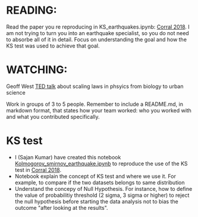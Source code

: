 # READING: 
Read the paper you re reproducing in KS_earthquakes.ipynb: [Corral 2018](https://arxiv.org/pdf/0910.0055.pdf).
I am not trying to turn you into an earthquake specialist, so you do not need to absorbe all of it in detail. Focus on understanding the goal and how the KS test was used to achieve that goal. 

# WATCHING: 
Geoff West [TED talk](https://www.ted.com/talks/geoffrey_west_the_surprising_math_of_cities_and_corporations?utm_campaign=tedspread&utm_medium=referral&utm_source=tedcomshare) about scaling laws in phsyics from biology to urban science

Work in groups of 3 to 5 people. 
Remember to include a README.md, in markdown format, that states how your team worked: who you worked with and what you contributed specifically.

#  KS test 
- I (Sajan Kumar) have created this notebook [Kolmogorov_smirnov_earthquake.ipynb](Kolmogorov_smirnov_earthquake.ipynb) to reproduce the use of the KS test in [Corral 2018](https://arxiv.org/pdf/0910.0055.pdf). 
- Notebook explain the concept of KS test and where we use it. For example, to compare if the two datasets belongs to same distribution
- Understand the concepy of Null Hypothesis. For instance, how to define the value of probabilitiy threshold (2 sigma, 3 sigma or higher) to reject the null hypothesis before starting the data analysis not to bias the outcome "after looking at the results".
 
